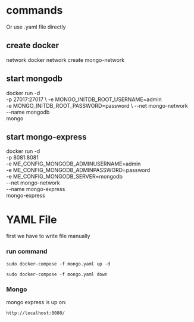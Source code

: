 # commands
Or use .yaml file directly

## create docker 
network docker network create mongo-network

## start mongodb 
docker run -d \
-p 27017:27017 \ 
-e MONGO_INITDB_ROOT_USERNAME=admin \
-e MONGO_INITDB_ROOT_PASSWORD=password \ 
--net mongo-network \
--name mongodb \
mongo

## start mongo-express
docker run -d \
-p 8081:8081 \
-e ME_CONFIG_MONGODB_ADMINUSERNAME=admin \
-e ME_CONFIG_MONGODB_ADMINPASSWORD=password \
-e ME_CONFIG_MONGODB_SERVER=mongodb \
--net mongo-network \
--name mongo-express \
mongo-express

# YAML File
first we have to write file manually
### run command
```
sudo docker-compose -f mongo.yaml up -d
```
```
sudo docker-compose -f mongo.yaml down
```

### Mongo
mongo express is up on:
```
http://localhost:8080/
```